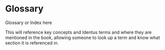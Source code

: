 # Glossary

Glossary or Index here

This will reference key concepts and Identus terms and where they are mentioned in the book, allowing someone to look up a term and know what section it is referenced in.
